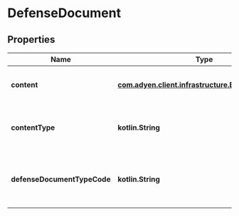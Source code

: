 
# DefenseDocument

## Properties
Name | Type | Description | Notes
------------ | ------------- | ------------- | -------------
**content** | [**com.adyen.client.infrastructure.Base64ByteArray**](com.adyen.client.infrastructure.Base64ByteArray.md) | The content of the defense document. | 
**contentType** | **kotlin.String** | The content type of the defense document. | 
**defenseDocumentTypeCode** | **kotlin.String** | The document type code of the defense document. | 



